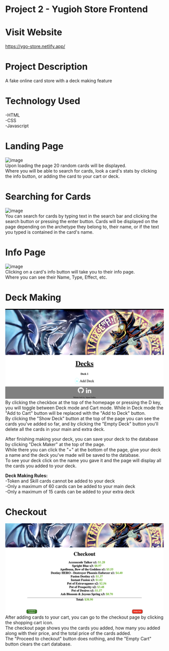 # Project 2 - Yugioh Store Frontend  

# Visit Website  
https://ygo-store.netlify.app/

# Project Description  
A fake online card store with a deck making feature

# Technology Used  
-HTML  
-CSS  
-Javascript

# Landing Page  
![image](screenshots/final-landing_page.png)  
Upon loading the page 20 random cards will be displayed.  
Where you will be able to search for cards, look a card's stats by clicking the info button, or adding the card to your cart or deck.  

# Searching for Cards  
![image](screenshots/final-search_page.png)  
You can search for cards by typing text in the search bar and clicking the search button or pressing the enter button. Cards will be displayed on the page depending on the archetype they belong to, their name, or if the text you typed is contained in the card's name.  

# Info Page  
![image](screenshots/final-info_page.png)  
Clicking on a card's info button will take you to their info page.  
Where you can see their Name, Type, Effect, etc.  

# Deck Making  
![image](screenshots/final-deck_page.png)
By clicking the checkbox at the top of the homepage or pressing the D key, you will toggle between Deck mode and Cart mode. While in Deck mode the "Add to Cart" button will be replaced with the "Add to Deck" button.  
By clicking the "Show Deck" button at the top of the page you can see the cards you've added so far, and by clicking the "Empty Deck" button you'll delete all the cards in your main and extra deck.  

After finishing making your deck, you can save your deck to the database by clicking "Deck Maker" at the top of the page.  
While there you can click the "+" at the bottom of the page, give your deck a name and the deck you've made will be saved to the database.  
To see your deck click on the name you gave it and the page will display all the cards you added to your deck.  

**Deck Making Rules:**  
-Token and Skill cards cannot be added to your deck  
-Only a maximum of 60 cards can be added to your main deck  
-Only a maximum of 15 cards can be added to your extra deck  

# Checkout  
![image](screenshots/final-checkout_page.png)  
After adding cards to your cart, you can go to the checkout page by clicking the shopping cart icon.  
The checkout page shows you the cards you added, how many you added along with their price, and the total price of the cards added.  
The "Proceed to checkout" button does nothing, and the "Empty Cart" button clears the cart database.